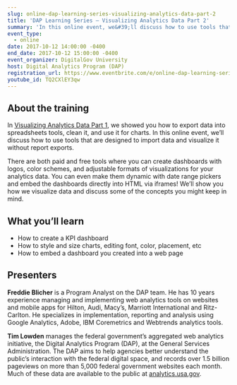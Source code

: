```yaml
---
slug: online-dap-learning-series-visualizing-analytics-data-part-2
title: 'DAP Learning Series – Visualizing Analytics Data Part 2'
summary: 'In this online event, we&#39;ll discuss how to use tools that are designed to import data and visualize it without report exports&#46;'
event_type: 
  - online
date: 2017-10-12 14:00:00 -0400
end_date: 2017-10-12 15:00:00 -0400
event_organizer: DigitalGov University
host: Digital Analytics Program (DAP)
registration_url: https://www.eventbrite.com/e/online-dap-learning-series-visualizing-analytics-data-part-2-registration-37759883829
youtube_id: TQ2CXlEY3qw
---
```


## About the training

In [Visualizing Analytics Data Part 1](https://youtu.be/HSJq7OTaF0Q), we showed you how to export data into spreadsheets tools, clean it, and use it for charts. In this online event, we’ll discuss how to use tools that are designed to import data and visualize it without report exports.

There are both paid and free tools where you can create dashboards with logos, color schemes, and adjustable formats of visualizations for your analytics data. You can even make them dynamic with date range pickers and embed the dashboards directly into HTML via iframes! We’ll show you how we visualize data and discuss some of the concepts you might keep in mind.

## What you’ll learn

- How to create a KPI dashboard
- How to style and size charts, editing font, color, placement, etc
- How to embed a dashboard you created into a web page

## Presenters

**Freddie Blicher** is a Program Analyst on the DAP team. He has 10 years experience managing and implementing web analytics tools on websites and mobile apps for Hilton, Audi, Macy’s, Marriott International and Ritz-Carlton. He specializes in implementation, reporting and analysis using Google Analytics, Adobe, IBM Coremetrics and Webtrends analytics tools.

**Tim Lowden** manages the federal government’s aggregated web analytics initiative, the Digital Analytics Program (DAP), at the General Services Administration. The DAP aims to help agencies better understand the public’s interaction with the federal digital space, and records over 1.5 billion pageviews on more than 5,000 federal government websites each month. Much of these data are available to the public at [analytics.usa.gov](https://analytics.usa.gov).
